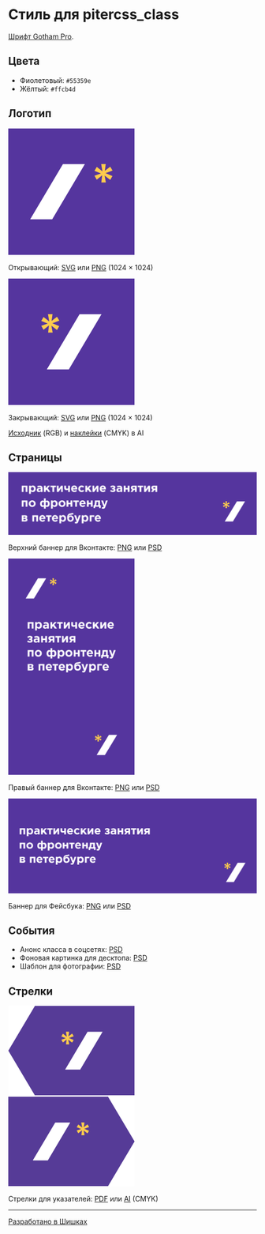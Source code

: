 # Стиль для pitercss_class

[Шрифт Gotham Pro](https://github.com/Seafnox/Gothampro).

## Цвета

- Фиолетовый: `#55359e`
- Жёлтый: `#ffcb4d`

## Логотип

<img src="logo/open.png" width="256" alt="Открывающий лого.">

Открывающий: [SVG](logo/open.svg) или [PNG](logo/open.png) (1024 × 1024)

<img src="logo/close.png" width="256" alt="Закрывающий лого.">

Закрывающий: [SVG](logo/close.svg) или [PNG](logo/close.png) (1024 × 1024)

[Исходник](logo/logo.ai) (RGB) и [наклейки](logo/logo.ai) (CMYK) в AI

## Страницы

<img src="pages/vk-top.png" alt="Верхний баннер для Вконтакте.">

Верхний баннер для Вконтакте: [PNG](pages/vk-top.png) или [PSD](pages/vk-top.psd)

<img src="pages/vk-right.png" width="256" alt="Правый баннер для Вконтакте.">

Правый баннер для Вконтакте: [PNG](pages/vk-right.png) или [PSD](pages/vk-right.psd)

<img src="pages/facebook.png" alt="Баннер для Фейсбука.">

Баннер для Фейсбука: [PNG](pages/facebook.png) или [PSD](pages/facebook.psd)

## События

- Анонс класса в соцсетях: [PSD](events/social.psd)
- Фоновая картинка для десктопа: [PSD](events/desktop.psd)
- Шаблон для фотографии: [PSD](events/photo.psd)

## Стрелки

<img src="arrows/left.png" width="256" alt="Стрелка влево для указателей.">
<img src="arrows/right.png" width="256" alt="Стрелка вправо для указателей.">

Стрелки для указателей: [PDF](arrows/arrows.pdf) или [AI](arrows/arrows.ai) (CMYK)

---

[Разработано в Шишках](http://www.shishki.pro/)
